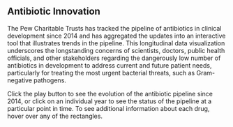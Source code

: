 ## Antibiotic Innovation

The Pew Charitable Trusts has tracked the pipeline of antibiotics in clinical development since 2014 and has aggregated the
updates into an interactive tool that illustrates trends in the pipeline. This longitudinal data visualization underscores the longstanding concerns of scientists, doctors, public health officials, and other stakeholders regarding the dangerously low number of antibiotics in development to address current and future patient needs, particularly for treating the most urgent bacterial threats, such as Gram-negative pathogens.

Click the play button to see the evolution of the antibiotic pipeline since 2014, or click on an individual year to see the status of the pipeline at a particular point in time. To see additional information about each drug, hover over any of the rectangles.